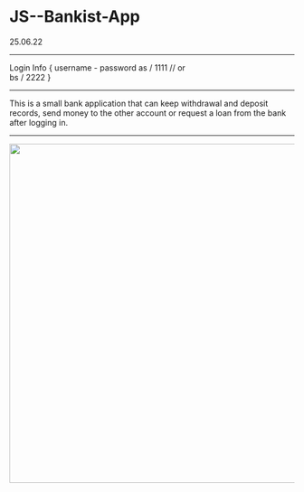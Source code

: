 # JS--Bankist-App
25.06.22

---

Login Info { username - password
                as   /     1111 // or  
                bs   /     2222
            }
            
---

This is a small bank application that can keep withdrawal and deposit records, send money to the other account or request a loan from the bank after logging in.

---

<img width="600px" src="https://github.com/cptsprrw/JS--Bankist-App/blob/main/Bankist-flowchart.png?raw=true" />
